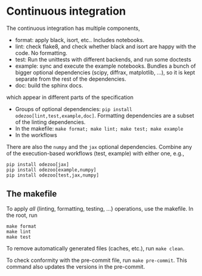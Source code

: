 # Continuous integration


The continuous integration has multiple components,

* format: apply black, isort, etc.. Includes notebooks.
* lint: check flake8, and check whether black and isort are happy with the code. No formatting.
* test: Run the unittests with different backends, and run some doctests
* example: sync and execute the example notebooks. Bundles a bunch of bigger optional dependencies (scipy, diffrax, matplotlib, ...), so it is kept separate from the rest of the dependencies.
* doc: build the sphinx docs.

which appear in different parts of the specification

* Groups of optional dependencies: `pip install odezoo[lint,test,example,doc]`. Formatting dependencies are a subset of the linting dependencies.
* In the makefile: `make format; make lint; make test; make example`
* In the workflows


There are also the `numpy` and the `jax` optional dependencies.
Combine any of the execution-based workflows (test, example) with either one, e.g.,
```commandline
pip install odezoo[jax]
pip install odezoo[example,numpy]
pip install odezoo[test,jax,numpy]
```


## The makefile

To apply _all_ {linting, formatting, testing, ...} operations, use the makefile.
In the root, run

```commandline
make format
make lint
make test
```

To remove automatically generated files (caches, etc.), run ``make clean``.

To check conformity with the pre-commit file, run ``make pre-commit``.
This command also updates the versions in the pre-commit.
